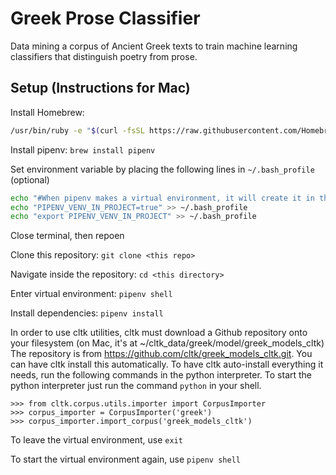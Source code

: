 # Greek Prose Classifier
Data mining a corpus of Ancient Greek texts to train machine learning classifiers that distinguish poetry from prose.

## Setup (Instructions for Mac)
Install Homebrew:
```bash
/usr/bin/ruby -e "$(curl -fsSL https://raw.githubusercontent.com/Homebrew/install/master/install)"
```

Install pipenv: `brew install pipenv`

Set environment variable by placing the following lines in `~/.bash_profile` (optional)
```bash
echo "#When pipenv makes a virtual environment, it will create it in the same directory as the project instead of ~/.local/share/virtualenv/" >> ~/.bash_profile
echo "PIPENV_VENV_IN_PROJECT=true" >> ~/.bash_profile
echo "export PIPENV_VENV_IN_PROJECT" >> ~/.bash_profile
```
Close terminal, then repoen

Clone this repository: `git clone <this repo>`

Navigate inside the repository: `cd <this directory>`

Enter virtual environment: `pipenv shell`

Install dependencies: `pipenv install`

In order to use cltk utilities, cltk must download a Github repository onto your filesystem (on Mac, it's at ~/cltk\_data/greek/model/greek\_models\_cltk) The repository is from https://github.com/cltk/greek_models_cltk.git. You can have cltk install this automatically. To have cltk auto-install everything it needs, run the following commands in the python interpreter. To start the python interpreter just run the command `python` in your shell.

```
>>> from cltk.corpus.utils.importer import CorpusImporter
>>> corpus_importer = CorpusImporter('greek')
>>> corpus_importer.import_corpus('greek_models_cltk')
```

To leave the virtual environment, use `exit`

To start the virtual environment again, use `pipenv shell`
